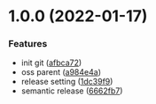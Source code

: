 # 1.0.0 (2022-01-17)


### Features

* init git ([afbca72](https://github.com/AkiJoey/jbatison/commit/afbca7205a9d0026b631532804e3dbce78f4aed4))
* oss parent ([a984e4a](https://github.com/AkiJoey/jbatison/commit/a984e4a50535d7561b70cab849018f84b030c1d0))
* release setting ([1dc39f9](https://github.com/AkiJoey/jbatison/commit/1dc39f941cd1bfc75b0b6012483916e30ad388b1))
* semantic release ([6662fb7](https://github.com/AkiJoey/jbatison/commit/6662fb7c3093e8eb623dc5916f2d2c6af53c63de))
